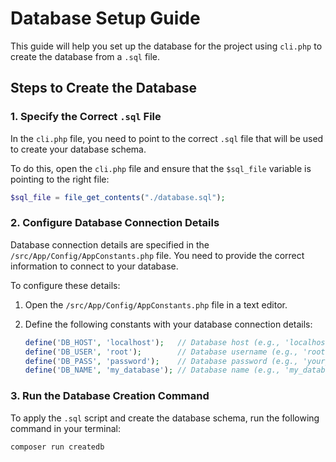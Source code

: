 # Database Setup Guide

This guide will help you set up the database for the project using `cli.php` to create the database from a `.sql` file.

## Steps to Create the Database

### 1. Specify the Correct `.sql` File
In the `cli.php` file, you need to point to the correct `.sql` file that will be used to create your database schema. 

To do this, open the `cli.php` file and ensure that the `$sql_file` variable is pointing to the right file:
```php
$sql_file = file_get_contents("./database.sql");
```

### 2. Configure Database Connection Details

Database connection details are specified in the `/src/App/Config/AppConstants.php` file. You need to provide the correct information to connect to your database.

To configure these details:

1. Open the `/src/App/Config/AppConstants.php` file in a text editor.

2. Define the following constants with your database connection details:

   ```php
   define('DB_HOST', 'localhost');   // Database host (e.g., 'localhost' or '127.0.0.1')
   define('DB_USER', 'root');        // Database username (e.g., 'root')
   define('DB_PASS', 'password');    // Database password (e.g., 'your_password')
   define('DB_NAME', 'my_database'); // Database name (e.g., 'my_database')
   ```

### 3. Run the Database Creation Command

To apply the `.sql` script and create the database schema, run the following command in your terminal:

```bash
composer run createdb
```